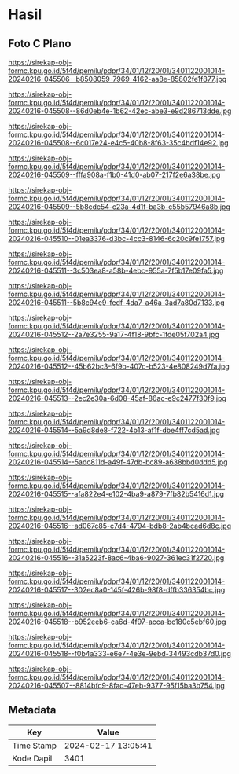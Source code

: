 # Hasil

## Foto C Plano

https://sirekap-obj-formc.kpu.go.id/5f4d/pemilu/pdpr/34/01/12/20/01/3401122001014-20240216-045506--b8508059-7969-4162-aa8e-85802fe1f877.jpg

https://sirekap-obj-formc.kpu.go.id/5f4d/pemilu/pdpr/34/01/12/20/01/3401122001014-20240216-045508--86d0eb4e-1b62-42ec-abe3-e9d286713dde.jpg

https://sirekap-obj-formc.kpu.go.id/5f4d/pemilu/pdpr/34/01/12/20/01/3401122001014-20240216-045508--6c017e24-e4c5-40b8-8f63-35c4bdf14e92.jpg

https://sirekap-obj-formc.kpu.go.id/5f4d/pemilu/pdpr/34/01/12/20/01/3401122001014-20240216-045509--fffa908a-f1b0-41d0-ab07-217f2e6a38be.jpg

https://sirekap-obj-formc.kpu.go.id/5f4d/pemilu/pdpr/34/01/12/20/01/3401122001014-20240216-045509--5b8cde54-c23a-4d1f-ba3b-c55b57946a8b.jpg

https://sirekap-obj-formc.kpu.go.id/5f4d/pemilu/pdpr/34/01/12/20/01/3401122001014-20240216-045510--01ea3376-d3bc-4cc3-8146-6c20c9fe1757.jpg

https://sirekap-obj-formc.kpu.go.id/5f4d/pemilu/pdpr/34/01/12/20/01/3401122001014-20240216-045511--3c503ea8-a58b-4ebc-955a-7f5b17e09fa5.jpg

https://sirekap-obj-formc.kpu.go.id/5f4d/pemilu/pdpr/34/01/12/20/01/3401122001014-20240216-045511--5b8c94e9-fedf-4da7-a46a-3ad7a80d7133.jpg

https://sirekap-obj-formc.kpu.go.id/5f4d/pemilu/pdpr/34/01/12/20/01/3401122001014-20240216-045512--2a7e3255-9a17-4f18-9bfc-1fde05f702a4.jpg

https://sirekap-obj-formc.kpu.go.id/5f4d/pemilu/pdpr/34/01/12/20/01/3401122001014-20240216-045512--45b62bc3-6f9b-407c-b523-4e808249d7fa.jpg

https://sirekap-obj-formc.kpu.go.id/5f4d/pemilu/pdpr/34/01/12/20/01/3401122001014-20240216-045513--2ec2e30a-6d08-45af-86ac-e9c2477f30f9.jpg

https://sirekap-obj-formc.kpu.go.id/5f4d/pemilu/pdpr/34/01/12/20/01/3401122001014-20240216-045514--5a9d8de8-f722-4b13-af1f-dbe4ff7cd5ad.jpg

https://sirekap-obj-formc.kpu.go.id/5f4d/pemilu/pdpr/34/01/12/20/01/3401122001014-20240216-045514--5adc811d-a49f-47db-bc89-a638bbd0ddd5.jpg

https://sirekap-obj-formc.kpu.go.id/5f4d/pemilu/pdpr/34/01/12/20/01/3401122001014-20240216-045515--afa822e4-e102-4ba9-a879-7fb82b5416d1.jpg

https://sirekap-obj-formc.kpu.go.id/5f4d/pemilu/pdpr/34/01/12/20/01/3401122001014-20240216-045516--ad067c85-c7d4-4794-bdb8-2ab4bcad6d8c.jpg

https://sirekap-obj-formc.kpu.go.id/5f4d/pemilu/pdpr/34/01/12/20/01/3401122001014-20240216-045516--31a5223f-8ac6-4ba6-9027-361ec31f2720.jpg

https://sirekap-obj-formc.kpu.go.id/5f4d/pemilu/pdpr/34/01/12/20/01/3401122001014-20240216-045517--302ec8a0-145f-426b-98f8-dffb336354bc.jpg

https://sirekap-obj-formc.kpu.go.id/5f4d/pemilu/pdpr/34/01/12/20/01/3401122001014-20240216-045518--b952eeb6-ca6d-4f97-acca-bc180c5ebf60.jpg

https://sirekap-obj-formc.kpu.go.id/5f4d/pemilu/pdpr/34/01/12/20/01/3401122001014-20240216-045518--f0b4a333-e6e7-4e3e-9ebd-34493cdb37d0.jpg

https://sirekap-obj-formc.kpu.go.id/5f4d/pemilu/pdpr/34/01/12/20/01/3401122001014-20240216-045507--8814bfc9-8fad-47eb-9377-95f15ba3b754.jpg


## Metadata

| Key        | Value               |
| ---------- | ------------------- |
| Time Stamp | 2024-02-17 13:05:41 |
| Kode Dapil | 3401                |



